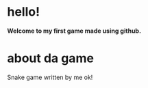 # hello!
**Welcome to my first game made using github.**

# about da game
Snake game written by me ok!